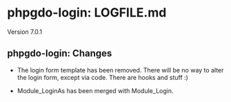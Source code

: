 # phpgdo-login: LOGFILE.md

Version 7.0.1


## phpgdo-login: Changes

 - The login form template has been removed. There will be no way to alter the login form, except via code. There are hooks and stuff :)

 - Module_LoginAs has been merged with Module_Login.
 
 